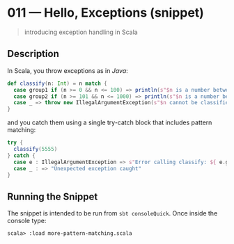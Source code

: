 # 011 &mdash; Hello, Exceptions (snippet)
> introducing exception handling in Scala

## Description
In Scala, you throw exceptions as in *Java*:
```scala
def classify(n: Int) = n match {
  case group1 if (n >= 0 && n <= 100) => println(s"$n is a number between 0 and 100")
  case group2 if (n >= 101 && n <= 1000) => println(s"$n is a number between 101 and 1000")
  case _ => throw new IllegalArgumentException(s"$n cannot be classified")  // <- throwing!!!
}
```
and you catch them using a single try-catch block that includes pattern matching:
```scala
try {
  classify(5555)
} catch {
  case e : IllegalArgumentException => s"Error calling classify: ${ e.getMessage }"
  case _ : => "Unexpected exception caught" 
}

```



## Running the Snippet
The snippet is intended to be run from `sbt consoleQuick`. Once inside the console type:
```
scala> :load more-pattern-matching.scala
```